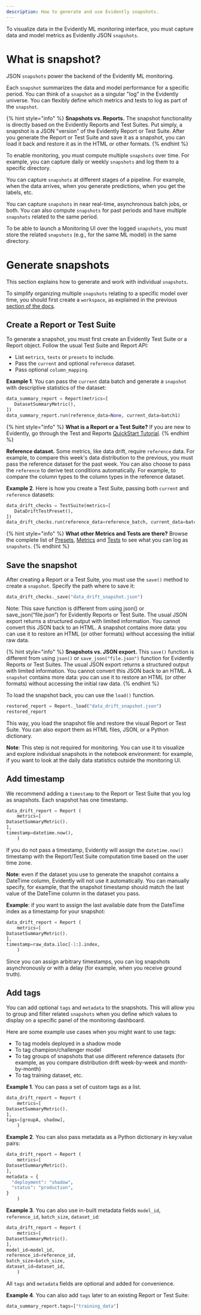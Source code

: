 ```yaml
---
description: How to generate and use Evidently snapshots.
---   
```


To visualize data in the Evidently ML monitoring interface, you must capture data and model metrics as Evidently JSON `snapshots`. 

# What is snapshot?

JSON `snapshots` power the backend of the Evidently ML monitoring.

Each `snapshot` summarizes the data and model performance for a specific period. You can think of a `snapshot` as a singular "log" in the Evidently universe. You can flexibly define which metrics and tests to log as part of the `snapshot`.

{% hint style="info" %}
**Snapshots vs. Reports.** The snapshot functionality is directly based on the Evidently Reports and Test Suites. Put simply, a snapshot is a JSON "version" of the Evidently Report or Test Suite. After you generate the Report or Test Suite and save it as a snapshot, you can load it back and restore it as in the HTML or other formats.
{% endhint %}

To enable monitoring, you must compute multiple `snapshots` over time. For example, you can capture daily or weekly `snapshots` and log them to a specific directory.

You can capture `snapshots` at different stages of a pipeline. For example, when the data arrives, when you generate predictions, when you get the labels, etc. 

You can capture `snapshots` in near real-time, asynchronous batch jobs, or both. You can also compute `snapshots` for past periods and have multiple `snapshots` related to the same period.

To be able to launch a Monitoring UI over the logged `snapshots`, you must store the related `snapshots` (e.g., for the same ML model) in the same directory.

# Generate snapshots

This section explains how to generate and work with individual `snapshots`. 

To simplify organizing multiple `snapshots` relating to a specific model over time, you should first create a `workspace`, as explained in the previous [section of the docs](workspace_project.md).

## Create a Report or Test Suite

To generate a snapshot, you must first create an Evidently Test Suite or a Report object. Follow the usual Test Suite and Report API:
* List `metrics`, `tests` or `presets` to include.
* Pass the `current` and optional `reference` dataset. 
* Pass optional `column_mapping`.

**Example 1**. You can pass the `current` data batch and generate a `snapshot` with descriptive statistics of the dataset:

```python
data_summary_report = Report(metrics=[
   DatasetSummaryMetric(),
])
data_summary_report.run(reference_data=None, current_data=batch1)
```

{% hint style="info" %}
**What is a Report or a Test Suite?** If you are new to Evidently, go through the Test and Reports [QuickStart Tutorial](https://docs.evidentlyai.com/get-started/tutorial). 
{% endhint %}

**Reference dataset.** Some metrics, like data drift, require `reference` data. For example, to compare this week's data distribution to the previous, you must pass the reference dataset for the past week. You can also choose to pass the `reference` to derive test conditions automatically. For example, to compare the column types to the column types in the reference dataset.

**Example 2**. Here is how you create a Test Suite, passing both `current` and `reference` datasets:

```python
data_drift_checks = TestSuite(metrics=[
   DataDriftTestPreset(),
])
data_drift_checks.run(reference_data=reference_batch, current_data=batch1)
```

{% hint style="info" %}
**What other Metrics and Tests are there?** Browse the complete list of [Presets](../presets/all-presets.md), [Metrics](../reference/all-metrics.md) and [Tests](../reference/all-tests.md) to see what you can log as `snapshots`.
{% endhint %}

## Save the snapshot

After creating a Report or a Test Suite, you must use the `save()` method to create a `snapshot`. Specify the path where to save it:

```python
data_drift_checks._save("data_drift_snapshot.json")
```

Note: This save function is different from using json() or save_json(“file.json”) for Evidently Reports or Test Suite. The usual JSON export returns a structured output with limited information. You cannot convert this JSON back to an HTML. A snapshot contains more data: you can use it to restore an HTML (or other formats) without accessing the initial raw data.

{% hint style="info" %}
**Snapshots vs. JSON export.** This `save()` function is different from using `json()` or `save_json("file.json")` function for Evidently Reports or Test Suites. The usual JSON export returns a structured output with limited information. You cannot convert this JSON back to an HTML. A `snapshot` contains more data: you can use it to restore an HTML (or other formats) without accessing the initial raw data.
{% endhint %}

To load the snapshot back, you can use the `load()` function.

```python
restored_report = Report._load("data_drift_snapshot.json")
restored_report
```

This way, you load the snapshot file and restore the visual Report or Test Suite. You can also export them as HTML files, JSON, or a Python dictionary.
 
**Note**: This step is not required for monitoring. You can use it to visualize and explore individual snapshots in the notebook environment: for example, if you want to look at the daily data statistics outside the monitoring UI. 

## Add timestamp

We recommend adding a `timestamp` to the Report or Test Suite that you log as snapshots. Each snapshot has one timestamp.

```python
data_drift_report = Report (
	metrics=[
DatasetSummaryMetric().
],
timestamp=datetime.now(),
	)
```

If you do not pass a timestamp, Evidently will assign the `datetime.now()` timestamp with the Report/Test Suite computation time based on the user time zone.

**Note**: even if the dataset you use to generate the snapshot contains a DateTime column, Evidently will not use it automatically. You can manually specify, for example, that the snapshot timestamp should match the last value of the DateTime column in the dataset you pass.

**Example**: if you want to assign the last available date from the DateTime index as a timestamp for your snapshot:

```python
data_drift_report = Report (
	metrics=[
DatasetSummaryMetric().
],
timestamp=raw_data.iloc[-1:].index,
	)
```

Since you can assign arbitrary timestamps, you can log snapshots asynchronously or with a delay (for example, when you receive ground truth).

## Add tags 

You can add optional `tags` and `metadata` to the snapshots. This will allow you to group and filter related `snapshots` when you define which values to display on a specific panel of the monitoring dashboard. 

Here are some example use cases when you might want to use tags:
* To tag models deployed in a shadow mode
* To tag champion/challenger model
* To tag groups of snapshots that use different reference datasets (for example, as you compare distribution drift week-by-week and month-by-month)
* To tag training dataset, etc.

**Example 1**. You can pass a set of custom tags as a list. 

```python
data_drift_report = Report (
	metrics=[
DatasetSummaryMetric().
],
tags=[groupA, shadow],
	)
```

**Example 2**. You can also pass metadata as a Python dictionary in key:value pairs:

```python
data_drift_report = Report (
	metrics=[
DatasetSummaryMetric().
],
metadata = {
  "deployment": "shadow",
  "status": "production",
}
	)
```

**Example 3**. You can also use in-built metadata fields `model_id`, `reference_id`, `batch_size`, `dataset_id`:

```python
data_drift_report = Report (
	metrics=[
DatasetSummaryMetric().
],
model_id=model_id,
reference_id=reference_id,
batch_size=batch_size,
dataset_id=dataset_id,
	)
```

All `tags` and `metadata` fields are optional and added for convenience. 

**Example 4**. You can also add `tags` later to an existing Report or Test Suite:

```python
data_summary_report.tags=["training_data"]
```
